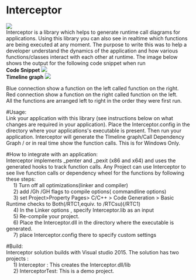 # Interceptor
<img src="https://ci.appveyor.com/api/projects/status/github/PrakaramJoshi/Interceptor?branch=master&amp;svg=true"></img>
</br>
Interceptor is a library which helps to generate runtime call diagrams for applications. Using this library you can also see in realtime which functions are being executed at any moment. The purpose to write this was to help a developer understand the dynamics of the application and how various functions/classes interact with each other at runtime. The image below shows the output for the following code snippet when run 
</br>
<strong>Code Snippet</strong>
<img src="https://github.com/PrakaramJoshi/Interceptor/blob/master/CodeSnippet.PNG"><img>
</br>
<strong>Timeline graph</strong>
<img src="https://github.com/PrakaramJoshi/Interceptor/blob/master/TimelineGraph.PNG"></img>
</br>
<p>
Blue connection show a function on the left called function on the right.</br>
Red connection show a function on the right called function on the left.</br>
All the functions are arranged left to right in the order they were first run.</br>
</p>
#Usage:</br>
Link your application with this library (see instructions below on what changes are required in your application). Place the Interceptor.config in the directory where your applications's executable is present. Then run your application. Interceptor will generate the TImeline graph/Call Dependency Graph / or in real time show the function calls. This is for Windows Only.

#How to integrate with an application:</br>
Interceptor implements _penter and _pexit (x86 and x64) and uses the generated hooks to track function calls. Any Project can use Interceptor to see live function calls or dependency wheel for the functions by following these steps:</br>
&nbsp;&nbsp;&nbsp;&nbsp;&nbsp;1) Turn off all optimizations(linker and compiler)</br>
&nbsp;&nbsp;&nbsp;&nbsp;&nbsp;2) add /Gh /GH flags to compile options( commandline options)</br>
&nbsp;&nbsp;&nbsp;&nbsp;&nbsp;3) set Project>Property Pages> C/C++ > Code Generation > Basic Runtime checks to Both(/RTC1,equiv. to /RTCsu)(/RTC1)</br>
&nbsp;&nbsp;&nbsp;&nbsp;&nbsp;4) In the Linker options , specify Interceptor.lib as an input</br>
&nbsp;&nbsp;&nbsp;&nbsp;&nbsp;5) Re-compile your project.</br>
&nbsp;&nbsp;&nbsp;&nbsp;&nbsp;6) Place the Interceptor.dll in the directory where the executable is generated.</br>
&nbsp;&nbsp;&nbsp;&nbsp;&nbsp;7) place Interceptor.config there to specify custom settings</br>
  
#Build:</br>
  Interceptor solution builds with Visual studio 2015. The solution has two projects :</br>
&nbsp;&nbsp;&nbsp;&nbsp;&nbsp;1) Interceptor : This creates the Interceptor.dll/lib</br>
&nbsp;&nbsp;&nbsp;&nbsp;&nbsp;2) InterceptorTest: This is a demo project.</br>

